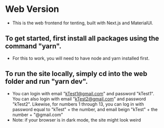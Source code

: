 # Web Version

* This is the web frontend for tenting, built with Next.js and MaterialUI. 

## To get started, first install all packages using the command "yarn". 
* For this to work, you will need to have node and yarn installed first. 


## To run the site locally, simply cd into the web folder and run "yarn dev". 
* You can login with email "kTest1@gmail.com" and password "kTest1". You can also login with email "kTest2@gmail.com" and password "kTest2". Likewise, for numbers 1 through 13, you can log in with password equal to "kTest" + the number, and email beign "kTest" + the number + "@gmail.com"
* Note: if your browser is in dark mode, the site might look weird 
